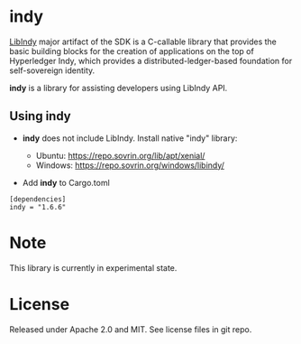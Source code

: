 # indy

[LibIndy](https://github.com/hyperledger/indy-sdk/tree/master/libindy) major artifact of the SDK is a C-callable library that provides the basic building blocks for the creation of applications on the top of Hyperledger Indy, which provides a distributed-ledger-based foundation for self-sovereign identity.

**indy** is a library for assisting developers using LibIndy API.   

## Using indy
- **indy** does not include LibIndy. Install native "indy" library:
	* Ubuntu:  https://repo.sovrin.org/lib/apt/xenial/
	* Windows: https://repo.sovrin.org/windows/libindy/
	
- Add **indy** to Cargo.toml 
```
[dependencies]
indy = "1.6.6"
```

# Note
This library is currently in experimental state.

# License
Released under Apache 2.0 and MIT.  See license files in git repo.